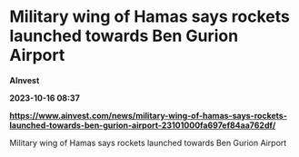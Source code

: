 # Military wing of Hamas says rockets launched towards Ben Gurion Airport
**AInvest**

**2023-10-16 08:37**

**https://www.ainvest.com/news/military-wing-of-hamas-says-rockets-launched-towards-ben-gurion-airport-23101000fa697ef84aa762df/**

Military wing of Hamas says rockets launched towards Ben Gurion Airport